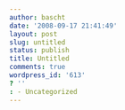 ```yaml
---
author: bascht
date: '2008-09-17 21:41:49'
layout: post
slug: untitled
status: publish
title: Untitled
comments: true
wordpress_id: '613'
? ''
: - Uncategorized
---
```


   


